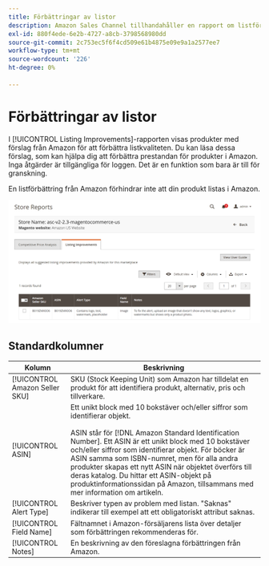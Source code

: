 ```yaml
---
title: Förbättringar av listor
description: Amazon Sales Channel tillhandahåller en rapport om listförbättring som ger dig förslag på förbättringar av Amazon listkvalitet.
exl-id: 880f4ede-6e2b-4727-a8cb-3798568980dd
source-git-commit: 2c753ec5f6f4cd509e61b4875e09e9a1a2577ee7
workflow-type: tm+mt
source-wordcount: '226'
ht-degree: 0%

---
```


# Förbättringar av listor

I [!UICONTROL Listing Improvements]-rapporten visas produkter med förslag från Amazon för att förbättra listkvaliteten. Du kan läsa dessa förslag, som kan hjälpa dig att förbättra prestandan för produkter i Amazon. Inga åtgärder är tillgängliga för loggen. Det är en funktion som bara är till för granskning.

En listförbättring från Amazon förhindrar inte att din produkt listas i Amazon.

![Förbättringar av listor](assets/amazon-listing-improvements.png)

## Standardkolumner

| Kolumn | Beskrivning |
|--- |--- |
| [!UICONTROL Amazon Seller SKU] | SKU (Stock Keeping Unit) som Amazon har tilldelat en produkt för att identifiera produkt, alternativ, pris och tillverkare. |
| [!UICONTROL ASIN] | Ett unikt block med 10 bokstäver och/eller siffror som identifierar objekt.<br><br>ASIN står för  [!DNL Amazon Standard Identification Number]. Ett ASIN är ett unikt block med 10 bokstäver och/eller siffror som identifierar objekt. För böcker är ASIN samma som ISBN-numret, men för alla andra produkter skapas ett nytt ASIN när objektet överförs till deras katalog. Du hittar ett ASIN-objekt på produktinformationssidan på Amazon, tillsammans med mer information om artikeln. |
| [!UICONTROL Alert Type] | Beskriver typen av problem med listan. &quot;Saknas&quot; indikerar till exempel att ett obligatoriskt attribut saknas. |
| [!UICONTROL Field Name] | Fältnamnet i Amazon-försäljarens lista över detaljer som förbättringen rekommenderas för. |
| [!UICONTROL Notes] | En beskrivning av den föreslagna förbättringen från Amazon. |

